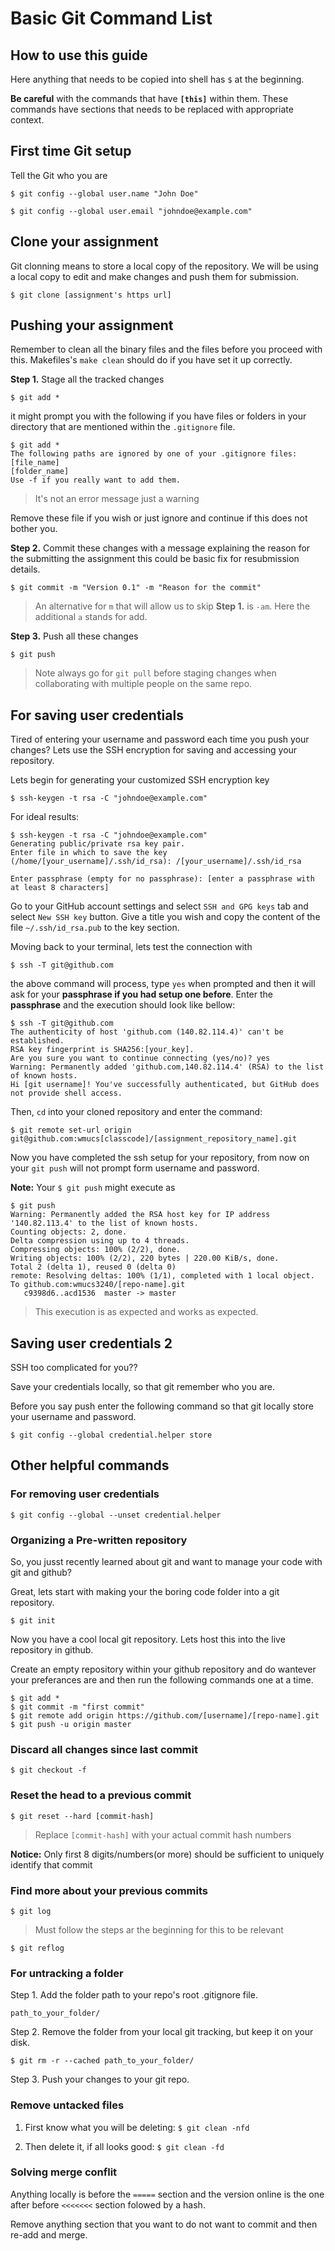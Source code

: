 # Basic Git Command List

## How to use this guide

Here anything that needs to be copied into shell has `$` at the beginning.

**Be careful** with the commands that have **`[this]`** within them. These commands have sections that needs to be replaced with appropriate context.

## First time Git setup

Tell the Git who you are

``` Shell
$ git config --global user.name "John Doe"
```

```Shell
$ git config --global user.email "johndoe@example.com"
```

## Clone your assignment

Git clonning means to store a local copy of the repository. We will be using a local copy to edit and make changes and push them for submission.

```Shell
$ git clone [assignment's https url]
```

## Pushing your assignment

Remember to clean all the binary files and the files before you proceed with this. Makefiles's `make clean` should do if you have set it up correctly.

**Step 1.** Stage all the tracked changes

```Shell
$ git add *
```

it might prompt you with the following if you have files or folders in your directory that are mentioned within the `.gitignore` file.

```Shell
$ git add *
The following paths are ignored by one of your .gitignore files:
[file_name]
[folder_name]
Use -f if you really want to add them.
```

> It's not an error message just a warning

Remove these file if you wish or just ignore and continue if this does not bother you.

**Step 2.** Commit these changes with a message explaining the reason for the submitting the assignment this could be basic fix for resubmission details.

```Shell
$ git commit -m "Version 0.1" -m "Reason for the commit"
```

>An alternative for `m` that will allow us to skip **Step 1.** is `-am`. Here the additional `a` stands for add.

**Step 3.** Push all these changes

```Shell
$ git push
```

> Note always go for `git pull` before staging changes when collaborating with multiple people on the same repo.

## For saving user credentials

Tired of entering your username and password each time you push your changes? Lets use the SSH encryption for saving and accessing your repository.

Lets begin for generating your customized SSH encryption key

```Shell
$ ssh-keygen -t rsa -C "johndoe@example.com"
```

For ideal results:

```Shell
$ ssh-keygen -t rsa -C "johndoe@example.com"
Generating public/private rsa key pair.
Enter file in which to save the key (/home/[your_username]/.ssh/id_rsa): /[your_username]/.ssh/id_rsa

Enter passphrase (empty for no passphrase): [enter a passphrase with at least 8 characters]
```

Go to your GitHub account settings and select `SSH and GPG keys` tab and select `New SSH key` button. Give a title you wish and copy the content of the file `~/.ssh/id_rsa.pub` to the key section.

Moving back to your terminal, lets test the connection with

```Shell
$ ssh -T git@github.com
```

the above command will process, type `yes` when prompted and then it will ask for your **passphrase if you had setup one before**. Enter the **passphrase** and the execution should look like bellow:

```Shell
$ ssh -T git@github.com
The authenticity of host 'github.com (140.82.114.4)' can't be established.
RSA key fingerprint is SHA256:[your_key].
Are you sure you want to continue connecting (yes/no)? yes
Warning: Permanently added 'github.com,140.82.114.4' (RSA) to the list of known hosts.
Hi [git username]! You've successfully authenticated, but GitHub does not provide shell access.
```

Then, `cd` into your cloned repository and enter the command:

``` Shell
$ git remote set-url origin git@github.com:wmucs[classcode]/[assignment_repository_name].git
```

Now you have completed the ssh setup for your repository, from now on your `git push` will not prompt form username and password.

**Note:** Your `$ git push` might execute as

```Shell
$ git push
Warning: Permanently added the RSA host key for IP address '140.82.113.4' to the list of known hosts.
Counting objects: 2, done.
Delta compression using up to 4 threads.
Compressing objects: 100% (2/2), done.
Writing objects: 100% (2/2), 220 bytes | 220.00 KiB/s, done.
Total 2 (delta 1), reused 0 (delta 0)
remote: Resolving deltas: 100% (1/1), completed with 1 local object.
To github.com:wmucs3240/[repo-name].git
   c9398d6..acd1536  master -> master
```

> This execution is as expected and works as expected.

## Saving user credentials 2

SSH too complicated for you??

Save your credentials locally, so that git remember who you are.

Before you say push enter the following command so that git locally store your username and password.

``` Shell
$ git config --global credential.helper store
```

## Other helpful commands

### For removing user credentials

`$ git config --global --unset credential.helper`

### Organizing a Pre-written repository

So, you jusst recently learned about git and want to manage your code with git and github?

Great, lets start with making your the boring code folder into a git repository.

```Shell
$ git init
```
Now you have a cool local git repository. Lets host this into the live repository in github.

Create an empty repository within your github repository and do wantever your preferances are and then run the following commands one at a time.

```Shell
$ git add *
$ git commit -m "first commit"
$ git remote add origin https://github.com/[username]/[repo-name].git
$ git push -u origin master
```


### Discard all changes since last commit

`$ git checkout -f`

### Reset the head to a previous commit

`$ git reset --hard [commit-hash]`
> Replace `[commit-hash]` with your actual commit hash numbers

**Notice:** Only first 8 digits/numbers(or more) should be sufficient to  uniquely identify that commit

### Find more about your previous commits

`$ git log`

> Must follow the steps ar the beginning for this to be relevant

`$ git reflog`

### For untracking a folder

Step 1. Add the folder path to your repo's root .gitignore file.

`path_to_your_folder/`

Step 2. Remove the folder from your local git tracking, but keep it on your disk.

`$ git rm -r --cached path_to_your_folder/`

Step 3. Push your changes to your git repo.

### Remove untacked files

1. First know what you will be deleting: `$ git clean -nfd`

1. Then delete it, if all looks good: `$ git clean -fd`

### Solving merge conflit

Anything locally is before the `=====` section and the version online is the one after before `<<<<<<<` section folowed by a hash.

Remove anything section that you want to do not want to commit and then re-add and merge.
